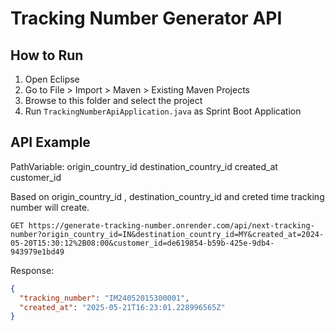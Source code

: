 # Tracking Number Generator API

## How to Run

1. Open Eclipse
2. Go to File > Import > Maven > Existing Maven Projects
3. Browse to this folder and select the project
4. Run `TrackingNumberApiApplication.java` as Sprint Boot Application

## API Example
PathVariable:
origin_country_id
destination_country_id
created_at
customer_id

Based on origin_country_id , destination_country_id and creted time tracking number will create.

`GET https://generate-tracking-number.onrender.com/api/next-tracking-number?origin_country_id=IN&destination_country_id=MY&created_at=2024-05-20T15:30:12%2B08:00&customer_id=de619854-b59b-425e-9db4-943979e1bd49`

Response:
```json
{
  "tracking_number": "IM24052015300001",
  "created_at": "2025-05-21T16:23:01.228996565Z"
}
```
